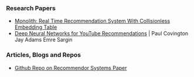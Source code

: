 ### Research Papers
- [Monolith: Real Time Recommendation System With Collisionless Embedding Table](https://arxiv.org/abs/2209.07663)
- [Deep Neural Networks for YouTube Recommendations](https://research.google/pubs/pub45530/) | Paul Covington Jay Adams Emre Sargin

### Articles, Blogs and Repos
- [Github Repo on Recommendor Systems Paper](https://github.com/hongleizhang/RSPapers)